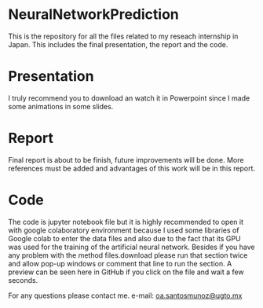 # NeuralNetworkPrediction
This is the repository for all the files related to my reseach internship in Japan. This includes the final presentation, the report and the code.

# Presentation
I truly recommend you to download an watch it in Powerpoint since I made some animations in some slides.

# Report
Final report is about to be finish, future improvements will be done. More references must be added and advantages of this work will be in this report.

# Code
The code is jupyter notebook file but it is highly recommended to open it with google colaboratory environment because I used some libraries of Google colab to enter the data files and also due to the fact that its GPU was used for the training of the artificial neural network.
Besides if you have any problem with the method files.download please run that section twice and allow pop-up windows or comment that line to run the section.
A preview can be seen here in GitHub if you click on the file and wait a few seconds.

For any questions please contact me.
e-mail: oa.santosmunoz@ugto.mx

